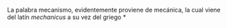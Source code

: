 La palabra mecanismo, evidentemente proviene de mecánica, la cual viene del latín *mechanicus* a su vez del griego *